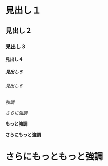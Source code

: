 # 見出し１
## 見出し２
### 見出し３
#### 見出し４
##### 見出し５
###### 見出し６

*強調*

_さらに強調_

**もっと強調**

__さらにもっと強調__

# さらにもっともっと強調
